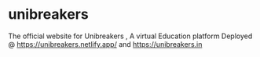 # unibreakers
The official website for Unibreakers , A virtual Education platform
Deployed @  https://unibreakers.netlify.app/ and https://unibreakers.in
